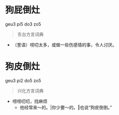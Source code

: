 # 狗屁倒灶
geu3 pi5 do3 zo5
> 东台方言词典
- （詈语）唠叨太多，或做一些伤感情的事，令人讨厌。

# 狗皮倒灶
geu3 pi2 do5 zo5
> 兴化方言词典
- 唠唠叨叨，找麻烦
  - 他经常来～的。|你少要～的。‖也说“狗皮倒倒。”
